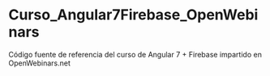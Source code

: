 # Curso_Angular7Firebase_OpenWebinars
Código fuente de referencia del curso de Angular 7 + Firebase impartido en OpenWebinars.net
